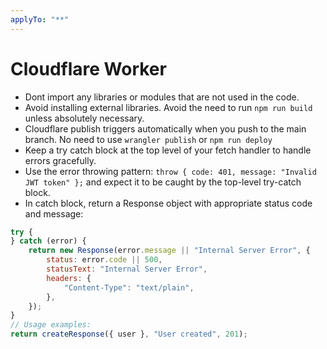 ```yaml
---
applyTo: "**"
---
```


# Cloudflare Worker

-   Dont import any libraries or modules that are not used in the code.
-   Avoid installing external libraries. Avoid the need to run `npm run build` unless absolutely necessary.
-   Cloudflare publish triggers automatically when you push to the main branch. No need to use `wrangler publish` or `npm run deploy`
-   Keep a try catch block at the top level of your fetch handler to handle errors gracefully.
-   Use the error throwing pattern: `throw { code: 401, message: "Invalid JWT token" };` and expect it to be caught by the top-level try-catch block.
-   In catch block, return a Response object with appropriate status code and message:

```javascript
try {
} catch (error) {
    return new Response(error.message || "Internal Server Error", {
        status: error.code || 500,
        statusText: "Internal Server Error",
        headers: {
            "Content-Type": "text/plain",
        },
    });
}
// Usage examples:
return createResponse({ user }, "User created", 201);
```
